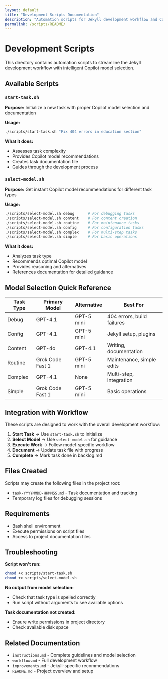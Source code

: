 ```yaml
---
layout: default
title: "Development Scripts Documentation"
description: "Automation scripts for Jekyll development workflow and Copilot model selection"
permalink: /scripts/README/
---
```


# Development Scripts

This directory contains automation scripts to streamline the Jekyll development workflow with intelligent Copilot model selection.

## Available Scripts

### `start-task.sh`
**Purpose:** Initialize a new task with proper Copilot model selection and documentation

**Usage:**
```bash
./scripts/start-task.sh "Fix 404 errors in education section"
```

**What it does:**
- Assesses task complexity
- Provides Copilot model recommendations
- Creates task documentation file
- Guides through the development process

### `select-model.sh`
**Purpose:** Get instant Copilot model recommendations for different task types

**Usage:**
```bash
./scripts/select-model.sh debug      # For debugging tasks
./scripts/select-model.sh content    # For content creation
./scripts/select-model.sh routine    # For maintenance tasks
./scripts/select-model.sh config     # For configuration tasks
./scripts/select-model.sh complex    # For multi-step tasks
./scripts/select-model.sh simple     # For basic operations
```

**What it does:**
- Analyzes task type
- Recommends optimal Copilot model
- Provides reasoning and alternatives
- References documentation for detailed guidance

## Model Selection Quick Reference

| Task Type | Primary Model | Alternative | Best For |
|-----------|----------------|-------------|----------|
| Debug | GPT-4.1 | GPT-5 mini | 404 errors, build failures |
| Config | GPT-4.1 | GPT-5 mini | Jekyll setup, plugins |
| Content | GPT-4o | GPT-4.1 | Writing, documentation |
| Routine | Grok Code Fast 1 | GPT-5 mini | Maintenance, simple edits |
| Complex | GPT-4.1 | None | Multi-step, integration |
| Simple | Grok Code Fast 1 | GPT-5 mini | Basic operations |

## Integration with Workflow

These scripts are designed to work with the overall development workflow:

1. **Start Task** → Use `start-task.sh` to initialize
2. **Select Model** → Use `select-model.sh` for guidance
3. **Execute Work** → Follow model-specific workflow
4. **Document** → Update task file with progress
5. **Complete** → Mark task done in backlog.md

## Files Created

Scripts may create the following files in the project root:
- `task-YYYYMMDD-HHMMSS.md` - Task documentation and tracking
- Temporary log files for debugging sessions

## Requirements

- Bash shell environment
- Execute permissions on script files
- Access to project documentation files

## Troubleshooting

**Script won't run:**
```bash
chmod +x scripts/start-task.sh
chmod +x scripts/select-model.sh
```

**No output from model selection:**
- Check that task type is spelled correctly
- Run script without arguments to see available options

**Task documentation not created:**
- Ensure write permissions in project directory
- Check available disk space

## Related Documentation

- `instructions.md` - Complete guidelines and model selection
- `workflow.md` - Full development workflow
- `improvements.md` - Jekyll-specific recommendations
- `README.md` - Project overview and setup
